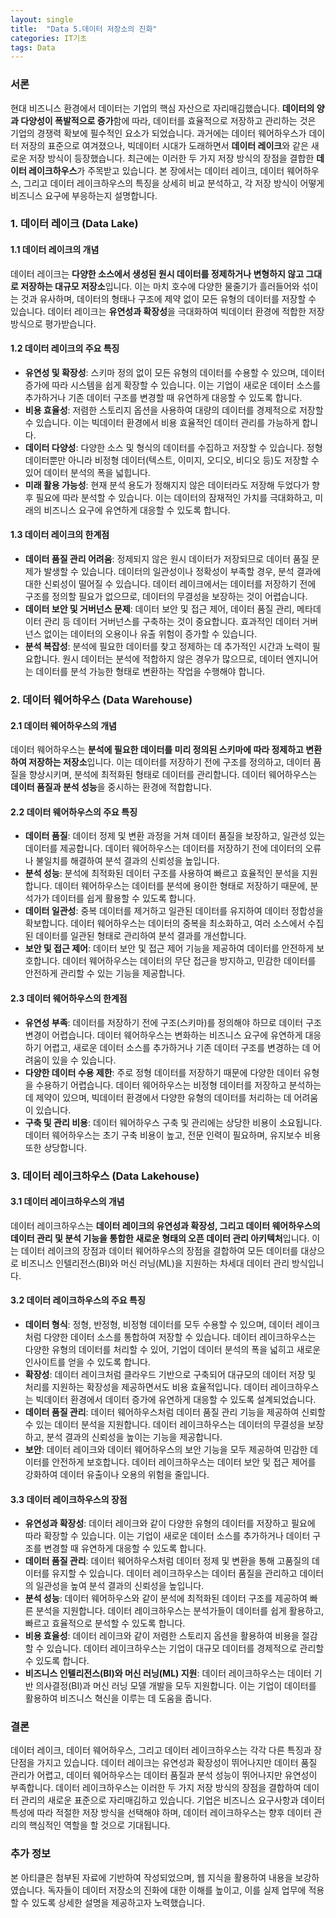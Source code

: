 ```yaml
---
layout: single
title:  "Data 5.데이터 저장소의 진화"
categories: IT기초
tags: Data
---
```




### 서론

현대 비즈니스 환경에서 데이터는 기업의 핵심 자산으로 자리매김했습니다. **데이터의 양과 다양성이 폭발적으로 증가**함에 따라, 데이터를 효율적으로 저장하고 관리하는 것은 기업의 경쟁력 확보에 필수적인 요소가 되었습니다. 과거에는 데이터 웨어하우스가 데이터 저장의 표준으로 여겨졌으나, 빅데이터 시대가 도래하면서 **데이터 레이크**와 같은 새로운 저장 방식이 등장했습니다. 최근에는 이러한 두 가지 저장 방식의 장점을 결합한 **데이터 레이크하우스**가 주목받고 있습니다. 본 장에서는 데이터 레이크, 데이터 웨어하우스, 그리고 데이터 레이크하우스의 특징을 상세히 비교 분석하고, 각 저장 방식이 어떻게 비즈니스 요구에 부응하는지 설명합니다.

### 1. 데이터 레이크 (Data Lake)

#### 1.1 데이터 레이크의 개념

데이터 레이크는 **다양한 소스에서 생성된 원시 데이터를 정제하거나 변형하지 않고 그대로 저장하는 대규모 저장소**입니다. 이는 마치 호수에 다양한 물줄기가 흘러들어와 섞이는 것과 유사하며, 데이터의 형태나 구조에 제약 없이 모든 유형의 데이터를 저장할 수 있습니다. 데이터 레이크는 **유연성과 확장성**을 극대화하여 빅데이터 환경에 적합한 저장 방식으로 평가받습니다.

#### 1.2 데이터 레이크의 주요 특징

- **유연성 및 확장성**: 스키마 정의 없이 모든 유형의 데이터를 수용할 수 있으며, 데이터 증가에 따라 시스템을 쉽게 확장할 수 있습니다. 이는 기업이 새로운 데이터 소스를 추가하거나 기존 데이터 구조를 변경할 때 유연하게 대응할 수 있도록 합니다.
- **비용 효율성**: 저렴한 스토리지 옵션을 사용하여 대량의 데이터를 경제적으로 저장할 수 있습니다. 이는 빅데이터 환경에서 비용 효율적인 데이터 관리를 가능하게 합니다.
- **데이터 다양성**: 다양한 소스 및 형식의 데이터를 수집하고 저장할 수 있습니다. 정형 데이터뿐만 아니라 비정형 데이터(텍스트, 이미지, 오디오, 비디오 등)도 저장할 수 있어 데이터 분석의 폭을 넓힙니다.
- **미래 활용 가능성**: 현재 분석 용도가 정해지지 않은 데이터라도 저장해 두었다가 향후 필요에 따라 분석할 수 있습니다. 이는 데이터의 잠재적인 가치를 극대화하고, 미래의 비즈니스 요구에 유연하게 대응할 수 있도록 합니다.

#### 1.3 데이터 레이크의 한계점

- **데이터 품질 관리 어려움**: 정제되지 않은 원시 데이터가 저장되므로 데이터 품질 문제가 발생할 수 있습니다. 데이터의 일관성이나 정확성이 부족할 경우, 분석 결과에 대한 신뢰성이 떨어질 수 있습니다. 데이터 레이크에서는 데이터를 저장하기 전에 구조를 정의할 필요가 없으므로, 데이터의 무결성을 보장하는 것이 어렵습니다.
- **데이터 보안 및 거버넌스 문제**: 데이터 보안 및 접근 제어, 데이터 품질 관리, 메타데이터 관리 등 데이터 거버넌스를 구축하는 것이 중요합니다. 효과적인 데이터 거버넌스 없이는 데이터의 오용이나 유출 위험이 증가할 수 있습니다.
- **분석 복잡성**: 분석에 필요한 데이터를 찾고 정제하는 데 추가적인 시간과 노력이 필요합니다. 원시 데이터는 분석에 적합하지 않은 경우가 많으므로, 데이터 엔지니어는 데이터를 분석 가능한 형태로 변환하는 작업을 수행해야 합니다.

### 2. 데이터 웨어하우스 (Data Warehouse)

#### 2.1 데이터 웨어하우스의 개념

데이터 웨어하우스는 **분석에 필요한 데이터를 미리 정의된 스키마에 따라 정제하고 변환하여 저장하는 저장소**입니다. 이는 데이터를 저장하기 전에 구조를 정의하고, 데이터 품질을 향상시키며, 분석에 최적화된 형태로 데이터를 관리합니다. 데이터 웨어하우스는 **데이터 품질과 분석 성능**을 중시하는 환경에 적합합니다.

#### 2.2 데이터 웨어하우스의 주요 특징

- **데이터 품질**: 데이터 정제 및 변환 과정을 거쳐 데이터 품질을 보장하고, 일관성 있는 데이터를 제공합니다. 데이터 웨어하우스는 데이터를 저장하기 전에 데이터의 오류나 불일치를 해결하여 분석 결과의 신뢰성을 높입니다.
- **분석 성능**: 분석에 최적화된 데이터 구조를 사용하여 빠르고 효율적인 분석을 지원합니다. 데이터 웨어하우스는 데이터를 분석에 용이한 형태로 저장하기 때문에, 분석가가 데이터를 쉽게 활용할 수 있도록 합니다.
- **데이터 일관성**: 중복 데이터를 제거하고 일관된 데이터를 유지하여 데이터 정합성을 확보합니다. 데이터 웨어하우스는 데이터의 중복을 최소화하고, 여러 소스에서 수집된 데이터를 일관된 형태로 관리하여 분석 결과를 개선합니다.
- **보안 및 접근 제어**: 데이터 보안 및 접근 제어 기능을 제공하여 데이터를 안전하게 보호합니다. 데이터 웨어하우스는 데이터의 무단 접근을 방지하고, 민감한 데이터를 안전하게 관리할 수 있는 기능을 제공합니다.

#### 2.3 데이터 웨어하우스의 한계점

- **유연성 부족**: 데이터를 저장하기 전에 구조(스키마)를 정의해야 하므로 데이터 구조 변경이 어렵습니다. 데이터 웨어하우스는 변화하는 비즈니스 요구에 유연하게 대응하기 어렵고, 새로운 데이터 소스를 추가하거나 기존 데이터 구조를 변경하는 데 어려움이 있을 수 있습니다.
- **다양한 데이터 수용 제한**: 주로 정형 데이터를 저장하기 때문에 다양한 데이터 유형을 수용하기 어렵습니다. 데이터 웨어하우스는 비정형 데이터를 저장하고 분석하는 데 제약이 있으며, 빅데이터 환경에서 다양한 유형의 데이터를 처리하는 데 어려움이 있습니다.
- **구축 및 관리 비용**: 데이터 웨어하우스 구축 및 관리에는 상당한 비용이 소요됩니다. 데이터 웨어하우스는 초기 구축 비용이 높고, 전문 인력이 필요하며, 유지보수 비용 또한 상당합니다.

### 3. 데이터 레이크하우스 (Data Lakehouse)

#### 3.1 데이터 레이크하우스의 개념

데이터 레이크하우스는 **데이터 레이크의 유연성과 확장성, 그리고 데이터 웨어하우스의 데이터 관리 및 분석 기능을 통합한 새로운 형태의 오픈 데이터 관리 아키텍처**입니다. 이는 데이터 레이크의 장점과 데이터 웨어하우스의 장점을 결합하여 모든 데이터를 대상으로 비즈니스 인텔리전스(BI)와 머신 러닝(ML)을 지원하는 차세대 데이터 관리 방식입니다.

#### 3.2 데이터 레이크하우스의 주요 특징

- **데이터 형식**: 정형, 반정형, 비정형 데이터를 모두 수용할 수 있으며, 데이터 레이크처럼 다양한 데이터 소스를 통합하여 저장할 수 있습니다. 데이터 레이크하우스는 다양한 유형의 데이터를 처리할 수 있어, 기업이 데이터 분석의 폭을 넓히고 새로운 인사이트를 얻을 수 있도록 합니다.
- **확장성**: 데이터 레이크처럼 클라우드 기반으로 구축되어 대규모의 데이터 저장 및 처리를 지원하는 확장성을 제공하면서도 비용 효율적입니다. 데이터 레이크하우스는 빅데이터 환경에서 데이터 증가에 유연하게 대응할 수 있도록 설계되었습니다.
- **데이터 품질 관리**: 데이터 웨어하우스처럼 데이터 품질 관리 기능을 제공하여 신뢰할 수 있는 데이터 분석을 지원합니다. 데이터 레이크하우스는 데이터의 무결성을 보장하고, 분석 결과의 신뢰성을 높이는 기능을 제공합니다.
- **보안**: 데이터 레이크와 데이터 웨어하우스의 보안 기능을 모두 제공하여 민감한 데이터를 안전하게 보호합니다. 데이터 레이크하우스는 데이터 보안 및 접근 제어를 강화하여 데이터 유출이나 오용의 위험을 줄입니다.

#### 3.3 데이터 레이크하우스의 장점

- **유연성과 확장성**: 데이터 레이크와 같이 다양한 유형의 데이터를 저장하고 필요에 따라 확장할 수 있습니다. 이는 기업이 새로운 데이터 소스를 추가하거나 데이터 구조를 변경할 때 유연하게 대응할 수 있도록 합니다.
- **데이터 품질 관리**: 데이터 웨어하우스처럼 데이터 정제 및 변환을 통해 고품질의 데이터를 유지할 수 있습니다. 데이터 레이크하우스는 데이터 품질을 관리하고 데이터의 일관성을 높여 분석 결과의 신뢰성을 높입니다.
- **분석 성능**: 데이터 웨어하우스와 같이 분석에 최적화된 데이터 구조를 제공하여 빠른 분석을 지원합니다. 데이터 레이크하우스는 분석가들이 데이터를 쉽게 활용하고, 빠르고 효율적으로 분석할 수 있도록 합니다.
- **비용 효율성**: 데이터 레이크와 같이 저렴한 스토리지 옵션을 활용하여 비용을 절감할 수 있습니다. 데이터 레이크하우스는 기업이 대규모 데이터를 경제적으로 관리할 수 있도록 합니다.
- **비즈니스 인텔리전스(BI)와 머신 러닝(ML) 지원**: 데이터 레이크하우스는 데이터 기반 의사결정(BI)과 머신 러닝 모델 개발을 모두 지원합니다. 이는 기업이 데이터를 활용하여 비즈니스 혁신을 이루는 데 도움을 줍니다.

### 결론

데이터 레이크, 데이터 웨어하우스, 그리고 데이터 레이크하우스는 각각 다른 특징과 장단점을 가지고 있습니다. 데이터 레이크는 유연성과 확장성이 뛰어나지만 데이터 품질 관리가 어렵고, 데이터 웨어하우스는 데이터 품질과 분석 성능이 뛰어나지만 유연성이 부족합니다. 데이터 레이크하우스는 이러한 두 가지 저장 방식의 장점을 결합하여 데이터 관리의 새로운 표준으로 자리매김하고 있습니다. 기업은 비즈니스 요구사항과 데이터 특성에 따라 적절한 저장 방식을 선택해야 하며, 데이터 레이크하우스는 향후 데이터 관리의 핵심적인 역할을 할 것으로 기대됩니다.

### 추가 정보

본 아티클은 첨부된 자료에 기반하여 작성되었으며, 웹 지식을 활용하여 내용을 보강하였습니다. 독자들이 데이터 저장소의 진화에 대한 이해를 높이고, 이를 실제 업무에 적용할 수 있도록 상세한 설명을 제공하고자 노력했습니다.
